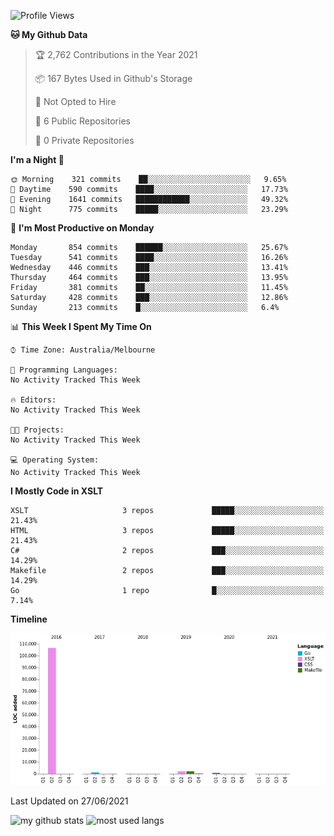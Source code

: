 <!--START_SECTION:waka-->
![Profile Views](http://img.shields.io/badge/Profile%20Views-0-blue)

**🐱 My Github Data** 

> 🏆 2,762 Contributions in the Year 2021
 > 
> 📦 167 Bytes Used in Github's Storage 
 > 
> 🚫 Not Opted to Hire
 > 
> 📜 6 Public Repositories 
 > 
> 🔑 0 Private Repositories  
 > 
**I'm a Night 🦉** 

```text
🌞 Morning    321 commits    ██░░░░░░░░░░░░░░░░░░░░░░░   9.65% 
🌆 Daytime    590 commits    ████░░░░░░░░░░░░░░░░░░░░░   17.73% 
🌃 Evening    1641 commits   ████████████░░░░░░░░░░░░░   49.32% 
🌙 Night      775 commits    █████░░░░░░░░░░░░░░░░░░░░   23.29%

```
📅 **I'm Most Productive on Monday** 

```text
Monday       854 commits    ██████░░░░░░░░░░░░░░░░░░░   25.67% 
Tuesday      541 commits    ████░░░░░░░░░░░░░░░░░░░░░   16.26% 
Wednesday    446 commits    ███░░░░░░░░░░░░░░░░░░░░░░   13.41% 
Thursday     464 commits    ███░░░░░░░░░░░░░░░░░░░░░░   13.95% 
Friday       381 commits    ██░░░░░░░░░░░░░░░░░░░░░░░   11.45% 
Saturday     428 commits    ███░░░░░░░░░░░░░░░░░░░░░░   12.86% 
Sunday       213 commits    █░░░░░░░░░░░░░░░░░░░░░░░░   6.4%

```


📊 **This Week I Spent My Time On** 

```text
⌚︎ Time Zone: Australia/Melbourne

💬 Programming Languages: 
No Activity Tracked This Week

🔥 Editors: 
No Activity Tracked This Week

🐱‍💻 Projects: 
No Activity Tracked This Week

💻 Operating System: 
No Activity Tracked This Week

```

**I Mostly Code in XSLT** 

```text
XSLT                     3 repos             █████░░░░░░░░░░░░░░░░░░░░   21.43% 
HTML                     3 repos             █████░░░░░░░░░░░░░░░░░░░░   21.43% 
C#                       2 repos             ███░░░░░░░░░░░░░░░░░░░░░░   14.29% 
Makefile                 2 repos             ███░░░░░░░░░░░░░░░░░░░░░░   14.29% 
Go                       1 repo              █░░░░░░░░░░░░░░░░░░░░░░░░   7.14%

```


**Timeline**

![Chart not found](https://raw.githubusercontent.com/opoudjis/opoudjis/main/charts/bar_graph.png) 


 Last Updated on 27/06/2021
<!--END_SECTION:waka-->


![my github stats](https://github-readme-stats.vercel.app/api?username=opoudjis&show_icons=true&theme=tokyonight&line_height=27)
![most used langs](https://github-readme-stats.vercel.app/api/top-langs/?username=opoudjis&hide=css,html&theme=tokyonight)

<!--
**opoudjis/opoudjis** is a ✨ _special_ ✨ repository because its `README.md` (this file) appears on your GitHub profile.

Here are some ideas to get you started:

- 🔭 I’m currently working on ...
- 🌱 I’m currently learning ...
- 👯 I’m looking to collaborate on ...
- 🤔 I’m looking for help with ...
- 💬 Ask me about ...
- 📫 How to reach me: ...
- 😄 Pronouns: ...
- ⚡ Fun fact: ...
-->
